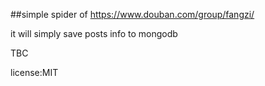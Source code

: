 ##simple spider of https://www.douban.com/group/fangzi/ 

it will simply save posts info to mongodb

TBC


license:MIT
